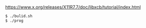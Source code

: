 https://www.x.org/releases/X11R7.7/doc/libxcb/tutorial/index.html

```bash
$ ./bulid.sh
$ ./prog
```
